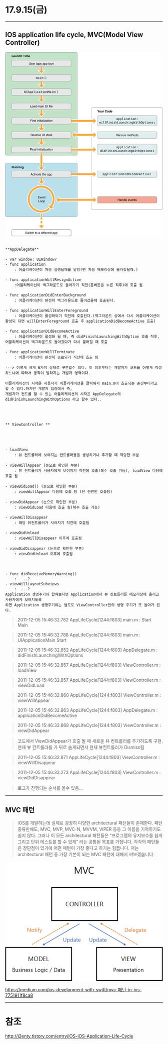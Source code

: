 # 17.9.15(금)

---
## IOS application life cycle, MVC(Model View Controller)

<p align="center">

![screen](/study/image/app-launch.png)

</p>


```

**AppDelegate**

- var window: UIWindow?
- func application
	: 어플리케이션이 처음 실행될때를 말함(맨 처음 메모리상에 올라갔을때.)
 		
- func applicationWillResignActive
	:어플리케이션이 백그라운드로 들어가기 직전(홈버튼을 누른 직후)에 호출 됨
	
- func applicationDidEnterBackground
	: 어플리케이션이 완전히 백그라운드로 들어갔을때 호출된다.
	
- func applicationWillEnterForeground
	: 어플리케이션이 활성화되기 직전에 호출된다.(백그라운드 상에서 다시 어플리케이션이 활성되 되면 willEnterForeground 호출 후 applicationDidBecomeActive 호출)

- func applicationDidBecomeActive
	: 어플리케이션이 활성화 될 때, 즉 didFinishLaunchingWithOption 호출 직후, 어플리케이션이 백그라운드로 돌아갔다가 다시 불러질 때 호출

- func applicationWillTerminate
	: 어플리케이션이 완전히 종료되기 직전에 호출 됨

---> 이렇게 크게 6가지 상태로 구분할수 있다. 이 이후부터는 개발자가 코드를 어떻게 작성하느냐에 따라서 동작이 달라지는 개발자 영역이다.

어플리케이션의 시작은 사용자가 어플리케이션을 클릭해서 main.m이 호출되는 순간부터라고 할 수 있다.하지만 개발자 입장에서 즉, 
개발자가 컨트롤 할 수 있는 어플리케이션의 시작은 AppDelegate의 didFinishLaunchingWithOptions 라고 할수 있다..




** ViewController **

  
  
  
- loadView
	: 뷰 컨트롤러에 보여지는 컨트롤러들을 생성하거나 추가할 때 적당한 부분 

- viewWillAppear (눈으로 확인한 부분)
	: 뷰 컨트롤러가 사용자에게 보여지기 직전에 호출(복수 호출 가능), loadView 다음에 호출 됨 

- viewDidLoad() (눈으로 확인한 부분)
	: viewWillAppear 다음에 호출 됨 (단 한번만 호출됨)

- viewDidAppear (눈으로 확인한 부분)
	: viewDidLoad 다음에 호출 됨(복수 호출 가능)  
  
- viewWillDisappear
	: 해당 뷰컨트롤러가 사라지기 직전에 호출됨  
	
- viewDidUnload
	: viewWillDisappear 이후에 호출됨

- viewDidDisappear (눈으로 확인한 부분)
	: viewDidUnload 이후에 호출됨



- func didReceiveMemoryWarning() 
	:   ..? 
- viewWillLayoutSubviews
	:  ...?
Application 생명주기와 합쳐보자면 Application에서 뷰 컨트롤러를 메모리상에 올리고 사용자에게 보여지도록 
하면 Application 생명주기와는 별도로 ViewController만의 생명 주기가 또 돌아가 된다. 

```

> 2011-12-05 15:46:32.782 AppLifeCycle[1244:f803] main.m : Start Main

> 2011-12-05 15:46:32.788 AppLifeCycle[1244:f803] main.m : UIApplicationMain Start

> 2011-12-05 15:46:32.852 AppLifeCycle[1244:f803] AppDelegate.m : didFinishLaunchingWithOptions

> 2011-12-05 15:46:32.857 AppLifeCycle[1244:f803] ViewController.m : loadView

> 2011-12-05 15:46:32.857 AppLifeCycle[1244:f803] ViewController.m : viewDidLoad

> 2011-12-05 15:46:32.860 AppLifeCycle[1244:f803] ViewController.m : viewWillAppear

> 2011-12-05 15:46:32.863 AppLifeCycle[1244:f803] AppDelegate.m : applicationDidBecomeActive

> 2011-12-05 15:46:32.868 AppLifeCycle[1244:f803] ViewController.m : viewDidAppear

> 코드에서 ViewDidAppear가 호출 될 때 새로운 뷰 컨트롤러를 추가하도록 구현.
> 현재 뷰 컨트롤러를 가 뒤로 숨게되면서 현재 뷰컨트롤러가 Dismiss됨 

> 2011-12-05 15:46:32.871 AppLifeCycle[1244:f803] ViewController.m : viewWillDisappear

> 2011-12-05 15:46:33.273 AppLifeCycle[1244:f803] ViewController.m : viewDidDisappear

> 로그가 진행되는 순서를 볼수 있음...


---
## MVC 패턴

> iOS를 개발하는데 실제로 굉장히 다양한 architectural 패턴들이 존재한다. 패턴 종류만해도, MVC, MVP, MVC-N, MVVM, VIPER 등등 그 이름을 기억하기도 쉽지 않다. 그러나 이 모든 architectural 패턴들은 “프로그램의 유지보수를 쉽게 그리고 단위 테스트를 할 수 있게” 라는 공통된 목표를 가집니다. 각각의 패턴들은 장단점이 있기에 어떤 패턴이 가장 좋다고 하기는 힘듭니다. 저는 architectural 패턴 중 가장 기본이 되는 MVC 패턴에 대해서 써보겠습니다

<p align="center">

![screen](/study/image/MVC.png)

</p>

<https://medium.com/ios-development-with-swift/mvc-패턴-in-ios-7751911f8ca8>

---
# 참조 
<http://j2enty.tistory.com/entry/iOS-iOS-Application-Life-Cycle>
